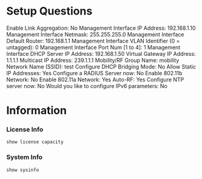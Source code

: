# Setup Questions

Enable Link Aggregation: No
Management Interface IP Address: 192.168.1.10
Management Interface Netmask: 255.255.255.0
Management Interface Default Router: 192.168.1.1
Management Interface VLAN Identifier (0 = untagged): 0
Management Interface Port Num [1 to 4]: 1
Management Interface DHCP Server IP Address: 192.168.1.50
Virtual Gateway IP Address: 1.1.1.1
Multicast IP Address: 239.1.1.1
Mobility/RF Group Name: mobility
Network Name (SSID): test
Configure DHCP Bridging Mode: No
Allow Static IP Addresses: Yes
Configure a RADIUS Server now: No
Enable 802.11b Network: No
Enable 802.11a Network: Yes
Auto-RF: Yes
Configure NTP server now: No
Would you like to configure IPv6 parameters: No

# Information

### License Info
```
show license capacity
```

### System Info
```
show sysinfo
```